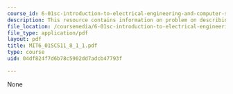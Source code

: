 ```yaml
---
course_id: 6-01sc-introduction-to-electrical-engineering-and-computer-science-i-spring-2011
description: This resource contains information on problem on describing circuits.
file_location: /coursemedia/6-01sc-introduction-to-electrical-engineering-and-computer-science-i-spring-2011/04df824f7d6b78c5902dd7adcb47793f_MIT6_01SCS11_8_1_1.pdf
file_type: application/pdf
layout: pdf
title: MIT6_01SCS11_8_1_1.pdf
type: course
uid: 04df824f7d6b78c5902dd7adcb47793f

---
```

None